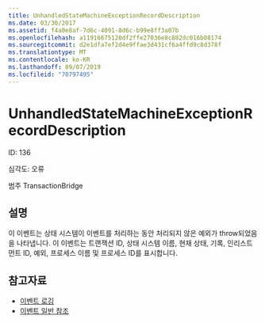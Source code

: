 ```yaml
---
title: UnhandledStateMachineExceptionRecordDescription
ms.date: 03/30/2017
ms.assetid: f4a0e8af-7d6c-4091-8d6c-b99e8ff3a07b
ms.openlocfilehash: a11916675120df2ffe27036e8c882dc016b08174
ms.sourcegitcommit: d2e1dfa7ef2d4e9ffae3d431cf6a4ffd9c8d378f
ms.translationtype: MT
ms.contentlocale: ko-KR
ms.lasthandoff: 09/07/2019
ms.locfileid: "70797495"
---
```

# <a name="unhandledstatemachineexceptionrecorddescription"></a>UnhandledStateMachineExceptionRecordDescription
ID: 136  
  
 심각도: 오류  
  
 범주 TransactionBridge  
  
## <a name="description"></a>설명  
 이 이벤트는 상태 시스템이 이벤트를 처리하는 동안 처리되지 않은 예외가 throw되었음을 나타냅니다. 이 이벤트는 트랜잭션 ID, 상태 시스템 이름, 현재 상태, 기록, 인리스트먼트 ID, 예외, 프로세스 이름 및 프로세스 ID를 표시합니다.  
  
## <a name="see-also"></a>참고자료

- [이벤트 로깅](index.md)
- [이벤트 일반 참조](events-general-reference.md)

